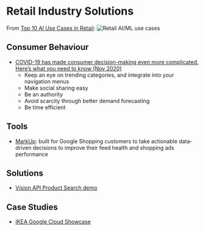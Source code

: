 # Retail Industry Solutions

From [Top 10 AI Use Cases in Retail](https://cloud.google.com/blog/products/ai-machine-learning/top-10-ai-use-cases-in-retail):
![Retail AI/ML use cases](https://storage.googleapis.com/gweb-cloudblog-publish/images/use_cases.max-2800x2800.jpg)

## Consumer Behaviour
- [COVID-19 has made consumer decision-making even more complicated. Here’s what you need to know (Nov 2020)](https://www.thinkwithgoogle.com/intl/en-aunz/consumer-insights/consumer-trends/covid-19-has-made-consumer-decision-making-even-more-complicated-heres-what-you-need-to-know/)
    - Keep an eye on trending categories, and integrate into your navigation menus
    - Make social sharing easy
    - Be an authority
    - Avoid scarcity through better demand forecasting
    - Be time efficient

## Tools
- [MarkUp](https://github.com/google/shopping-markup): built for Google Shopping customers to take actionable data-driven decisions to improve their feed health and shopping ads performance

## Solutions
- [Vision API Product Search demo](https://github.com/williamtsoi1/vision-api-product-search-demo)

## Case Studies
- [IKEA Google Cloud Showcase](https://showcase.withgoogle.com/ikea)
